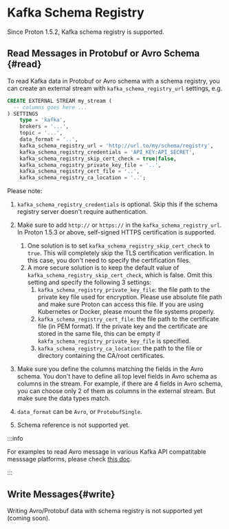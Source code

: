 # Kafka Schema Registry

Since Proton 1.5.2, Kafka schema registry is supported.

## Read Messages in Protobuf or Avro Schema {#read}

To read Kafka data in Protobuf or Avro schema with a schema registry, you can create an external stream with `kafka_schema_registry_url` settings, e.g.

```sql
CREATE EXTERNAL STREAM my_stream (
  -- columns goes here ...
) SETTINGS
    type = 'kafka',
    brokers = '...',
    topic = '...',
    data_format = '..',
    kafka_schema_registry_url = 'http://url.to/my/schema/registry',
    kafka_schema_registry_credentials = 'API_KEY:API_SECRET',
    kafka_schema_registry_skip_cert_check = true|false,
    kafka_schema_registry_private_key_file = '..',
    kafka_schema_registry_cert_file = '..',
    kafka_schema_registry_ca_location = '..';
```

Please note:

1. `kafka_schema_registry_credentials` is optional. Skip this if the schema registry server doesn't require authentication. 
2. Make sure to add `http://` or `https://` in the `kafka_schema_registry_url`. In Proton 1.5.3 or above, self-signed HTTPS certification is supported.
   1. One solution is to set `kafka_schema_registry_skip_cert_check` to `true`. This will completely skip the TLS certification verification. In this case, you don't need to specify the certification files.
   2. A more secure solution is to keep the default value of `kafka_schema_registry_skip_cert_check`, which is false. Omit this setting and specify the following 3 settings:
      1. `kafka_schema_registry_private_key_file`: the file path to the private key file used for encryption. Please use absolute file path and make sure Proton can access this file. If you are using Kubernetes or Docker, please mount the file systems properly.
      2. `kafka_schema_registry_cert_file`: the file path to the certificate file (in PEM format). If the private key and the certificate are stored in the same file, this can be empty if `kakfa_schema_registry_private_key_file` is specified.
      3. `kafka_schema_registry_ca_location`: the path to the file or directory containing the CA/root certificates.

3. Make sure you define the columns matching the fields in the Avro schema. You don't have to define all top level fields in Avro schema as columns in the stream. For example, if there are 4 fields in Avro schema, you can choose only 2 of them as columns in the external stream. But make sure the data types match.
4. `data_format` can be `Avro`, or `ProtobufSingle`. 
5. Schema reference is not supported yet.

:::info

For examples to read Avro message in various Kafka API compatitable messsage platforms, please check [this doc](tutorial-sql-read-avro).

:::
## Write Messages{#write}

Writing Avro/Protobuf data with schema registry is not supported yet (coming soon).

